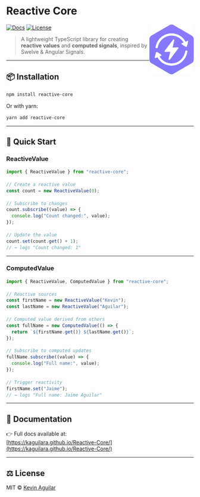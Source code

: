 # Reactive Core

<img src="./public/logo.png" alt="reactiveCore logo" width="120" align="right">

[![Docs](https://img.shields.io/badge/docs-online-blue)](https://kaguilara.github.io/Reactive-Core/)
[![License](https://img.shields.io/badge/license-MIT-green)](./LICENSE)

> A lightweight TypeScript library for creating **reactive values** and **computed signals**, inspired by Swelve & Angular Signals.

---

## 📦 Installation

```bash
npm install reactive-core
```

Or with yarn:

```bash
yarn add reactive-core
```

---

## 🚀 Quick Start

### ReactiveValue

```ts
import { ReactiveValue } from "reactive-core";

// Create a reactive value
const count = new ReactiveValue(0);

// Subscribe to changes
count.subscribe((value) => {
  console.log("Count changed:", value);
});

// Update the value
count.set(count.get() + 1);
// → logs "Count changed: 1"
```

---

### ComputedValue

```ts
import { ReactiveValue, ComputedValue } from "reactive-core";

// Reactive sources
const firstName = new ReactiveValue("Kevin");
const lastName = new ReactiveValue("Aguilar");

// Computed value derived from others
const fullName = new ComputedValue(() => {
  return `${firstName.get()} ${lastName.get()}`;
});

// Subscribe to computed updates
fullName.subscribe((value) => {
  console.log("Full name:", value);
});

// Trigger reactivity
firstName.set("Jaime");
// → logs "Full name: Jaime Aguilar"
```

---

## 📘 Documentation

👉 Full docs available at:  
[https://kaguilara.github.io/Reactive-Core/](https://kaguilara.github.io/Reactive-Core/)

---

## ⚖️ License

MIT © [Kevin Aguilar](https://github.com/KaguilarA)
